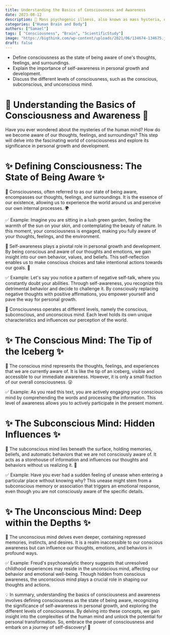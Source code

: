 ```yaml
---
title: Understanding the Basics of Consciousness and Awareness
date: 2023-08-12
description: 🌟 Mass psychogenic illness, also known as mass hysteria, occurs when a group of people experiences physical or psychological symptoms without any identifiable physical cause. Sometimes, these symptoms can be linked to shared beliefs or experiences, including paranormal encounters. 👥💭
categories: ["Human Brain and Body"]
authors: ["Samael"]
tags: [ "Consciousness", "Brain", "ScientificStudy"]
image: "https://bigthink.com/wp-content/uploads/2021/06/134674-134675.jpg"
draft: false
---
```



- Define consciousness as the state of being aware of one's thoughts, feelings, and surroundings.
- Explain the importance of self-awareness in personal growth and development.
- Discuss the different levels of consciousness, such as the conscious, subconscious, and unconscious mind.

# 🌟 Understanding the Basics of Consciousness and Awareness 🌟

Have you ever wondered about the mysteries of the human mind? How do we become aware of our thoughts, feelings, and surroundings? This step will delve into the fascinating world of consciousness and explore its significance in personal growth and development.

# ✨ Defining Consciousness: The State of Being Aware ✨

🔹 Consciousness, often referred to as our state of being aware, encompasses our thoughts, feelings, and surroundings. It is the essence of our existence, allowing us to experience the world around us and perceive our own internal processes. 🌍

✅ Example: Imagine you are sitting in a lush green garden, feeling the warmth of the sun on your skin, and contemplating the beauty of nature. In this moment, your consciousness is engaged, making you fully aware of your thoughts, feelings, and the environment.

🔹 Self-awareness plays a pivotal role in personal growth and development. By being conscious and aware of our thoughts and emotions, we gain insight into our own behavior, values, and beliefs. This self-reflection enables us to make conscious choices and take intentional actions towards our goals. 🌱

✅ Example: Let's say you notice a pattern of negative self-talk, where you constantly doubt your abilities. Through self-awareness, you recognize this detrimental behavior and decide to challenge it. By consciously replacing negative thoughts with positive affirmations, you empower yourself and pave the way for personal growth.

🔹 Consciousness operates at different levels, namely the conscious, subconscious, and unconscious mind. Each level holds its own unique characteristics and influences our perception of the world.

# ✨ The Conscious Mind: The Tip of the Iceberg ✨

🔸 The conscious mind represents the thoughts, feelings, and experiences that we are currently aware of. It is like the tip of an iceberg, visible and accessible to our immediate awareness. However, it is only a small fraction of our overall consciousness. 😮

✅ Example: As you read this text, you are actively engaging your conscious mind by comprehending the words and processing the information. This level of awareness allows you to actively participate in the present moment.

# ✨ The Subconscious Mind: Hidden Influences ✨

🔸 The subconscious mind lies beneath the surface, holding memories, beliefs, and automatic behaviors that we are not consciously aware of. It acts as a storehouse of information and influences our thoughts and behaviors without us realizing it. 👀

✅ Example: Have you ever had a sudden feeling of unease when entering a particular place without knowing why? This unease might stem from a subconscious memory or association that triggers an emotional response, even though you are not consciously aware of the specific details.

# ✨ The Unconscious Mind: Deep within the Depths ✨

🔸 The unconscious mind delves even deeper, containing repressed memories, instincts, and desires. It is a realm inaccessible to our conscious awareness but can influence our thoughts, emotions, and behaviors in profound ways.

✅ Example: Freud's psychoanalytic theory suggests that unresolved childhood experiences may reside in the unconscious mind, affecting our behavior and emotional well-being. Though hidden from conscious awareness, the unconscious mind plays a crucial role in shaping our thoughts and actions.

💡 In summary, understanding the basics of consciousness and awareness involves defining consciousness as the state of being aware, recognizing the significance of self-awareness in personal growth, and exploring the different levels of consciousness. By delving into these concepts, we gain insight into the complexities of the human mind and unlock the potential for personal transformation. So, embrace the power of consciousness and embark on a journey of self-discovery! 🌟

